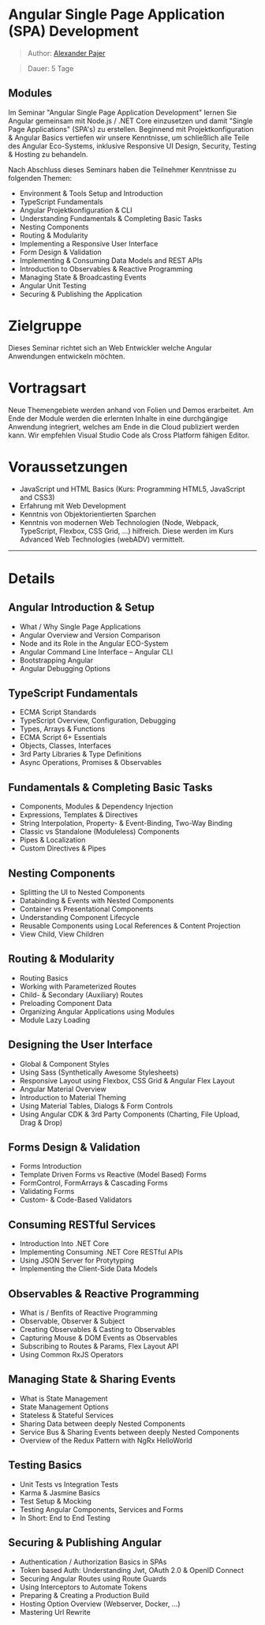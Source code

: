 # Angular Single Page Application (SPA) Development

> Author: [Alexander Pajer](https://www.integrations.at)

> Dauer:
> 5 Tage

## Modules

Im Seminar "Angular Single Page Application Development" lernen Sie Angular gemeinsam mit Node.js / .NET Core einzusetzen und damit "Single Page Applications" (SPA's) zu erstellen. Beginnend mit Projektkonfiguration & Angular Basics vertiefen wir unsere Kenntnisse, um schließlich alle Teile des Angular Eco-Systems, inklusive Responsive UI Design, Security, Testing & Hosting zu behandeln.

Nach Abschluss dieses Seminars haben die Teilnehmer Kenntnisse zu folgenden Themen:

- Environment & Tools Setup and Introduction
- TypeScript Fundamentals
- Angular Projektkonfiguration & CLI
- Understanding Fundamentals & Completing Basic Tasks
- Nesting Components
- Routing & Modularity
- Implementing a Responsive User Interface
- Form Design & Validation
- Implementing & Consuming Data Models and REST APIs
- Introduction to Observables & Reactive Programming
- Managing State & Broadcasting Events
- Angular Unit Testing
- Securing & Publishing the Application

# Zielgruppe

Dieses Seminar richtet sich an Web Entwickler welche Angular Anwendungen entwickeln möchten.

# Vortragsart

Neue Themengebiete werden anhand von Folien und Demos erarbeitet. Am Ende der Module werden die erlernten Inhalte in eine durchgängige Anwendung integriert, welches am Ende in die Cloud publiziert werden kann. Wir empfehlen Visual Studio Code als Cross Platform fähigen Editor.

# Voraussetzungen

- JavaScript und HTML Basics (Kurs: Programming HTML5, JavaScript and CSS3)
- Erfahrung mit Web Development
- Kenntnis von Objektorientierten Sparchen
- Kenntnis von modernen Web Technologien (Node, Webpack, TypeScript, Flexbox, CSS Grid, ...) hilfreich. Diese werden im Kurs Advanced Web Technologies (webADV) vermittelt.

---

# Details

## Angular Introduction & Setup

- What / Why Single Page Applications
- Angular Overview and Version Comparison
- Node and its Role in the Angular ECO-System
- Angular Command Line Interface – Angular CLI
- Bootstrapping Angular
- Angular Debugging Options

## TypeScript Fundamentals

- ECMA Script Standards
- TypeScript Overview, Configuration, Debugging
- Types, Arrays & Functions
- ECMA Script 6+ Essentials
- Objects, Classes, Interfaces
- 3rd Party Libraries & Type Definitions
- Async Operations, Promises & Observables

## Fundamentals & Completing Basic Tasks

- Components, Modules & Dependency Injection
- Expressions, Templates & Directives
- String Interpolation, Property- & Event-Binding, Two-Way Binding
- Classic vs Standalone (Moduleless) Components
- Pipes & Localization
- Custom Directives & Pipes

## Nesting Components

- Splitting the UI to Nested Components
- Databinding & Events with Nested Components
- Container vs Presentational Components
- Understanding Component Lifecycle
- Reusable Components using Local References & Content Projection
- View Child, View Children

## Routing & Modularity

- Routing Basics
- Working with Parameterized Routes
- Child- & Secondary (Auxiliary) Routes
- Preloading Component Data
- Organizing Angular Applications using Modules
- Module Lazy Loading

## Designing the User Interface

- Global & Component Styles
- Using Sass (Synthetically Awesome Stylesheets)
- Responsive Layout using Flexbox, CSS Grid & Angular Flex Layout
- Angular Material Overview
- Introduction to Material Theming
- Using Material Tables, Dialogs & Form Controls
- Using Angular CDK & 3rd Party Components (Charting, File Upload, Drag & Drop)

## Forms Design & Validation

- Forms Introduction
- Template Driven Forms vs Reactive (Model Based) Forms
- FormControl, FormArrays & Cascading Forms
- Validating Forms
- Custom- & Code-Based Validators

## Consuming RESTful Services

- Introduction Into .NET Core
- Implementing Consuming .NET Core RESTful APIs
- Using JSON Server for Protytyping
- Implementing the Client-Side Data Models

## Observables & Reactive Programming

- What is / Benfits of Reactive Programming
- Observable, Observer & Subject
- Creating Observables & Casting to Observables
- Capturing Mouse & DOM Events as Observables
- Subscribing to Routes & Params, Flex Layout API
- Using Common RxJS Operators

## Managing State & Sharing Events

- What is State Management
- State Management Options
- Stateless & Stateful Services
- Sharing Data between deeply Nested Components
- Service Bus & Sharing Events between deeply Nested Components
- Overview of the Redux Pattern with NgRx HelloWorld

## Testing Basics

- Unit Tests vs Integration Tests
- Karma & Jasmine Basics
- Test Setup & Mocking
- Testing Angular Components, Services and Forms
- In Short: End to End Testing

## Securing & Publishing Angular

- Authentication / Authorization Basics in SPAs
- Token based Auth: Understanding Jwt, OAuth 2.0 & OpenID Connect
- Securing Angular Routes using Route Guards
- Using Interceptors to Automate Tokens
- Preparing & Creating a Production Build
- Hosting Option Overview (Webserver, Docker, …)
- Mastering Url Rewrite
